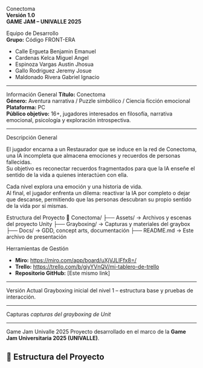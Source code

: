  Conectoma  
**Versión 1.0**  
**GAME JAM – UNIVALLE 2025**  

 Equipo de Desarrollo  
**Grupo:** Código FRONT-ERA  

- Calle Ergueta Benjamin Emanuel  
- Cardenas Kelca Miguel Angel  
- Espinoza Vargas Austin Jhosua  
- Gallo Rodriguez Jeremy Josue  
- Maldonado Rivera Gabriel Ignacio  

---
Información General
**Título:** Conectoma  
**Género:** Aventura narrativa / Puzzle simbólico / Ciencia ficción emocional  
**Plataforma:** PC  
**Público objetivo:** 16+, jugadores interesados en filosofía, narrativa emocional, psicología y exploración introspectiva.

---
 Descripción General

El jugador encarna a un Restaurador que se induce en la red de Conectoma, una IA incompleta que almacena emociones y recuerdos de personas fallecidas.  
Su objetivo es reconectar recuerdos fragmentados para que la IA enseñe el sentido de la vida a quienes interactúen con ella.  

Cada nivel explora una emoción y una historia de vida.  
Al final, el jugador enfrenta un dilema: reactivar la IA por completo o dejar que descanse, permitiendo que las personas descubran su propio sentido de la vida por sí mismas.

Estructura del Proyecto
📁 Conectoma/
├── Assets/ → Archivos y escenas del proyecto Unity
├── Grayboxing/ → Capturas y materiales del graybox
├── Docs/ → GDD, concept arts, documentación
├── README.md → Este archivo de presentación

Herramientas de Gestión

- **Miro:** https://miro.com/app/board/uXjVJLIFfx8=/  
- **Trello:** https://trello.com/b/giyYVnQV/mi-tablero-de-trello
- **Repositorio GitHub:** [Este mismo link]

---

Versión Actual
Grayboxing inicial del nivel 1 – estructura base y pruebas de interacción.

---

Capturas
_capturas del grayboxing de Unit_

---

Game Jam Univalle 2025
Proyecto desarrollado en el marco de la **Game Jam Universitaria 2025 (UNIVALLE)**.


## 🧱 Estructura del Proyecto
